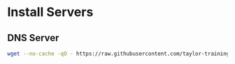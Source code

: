 # Install Servers

## DNS Server

```bash
wget --no-cache -qO - https://raw.githubusercontent.com/taylor-training/proxmox/main/systems/dns-server.sh | sudo bash
``` 